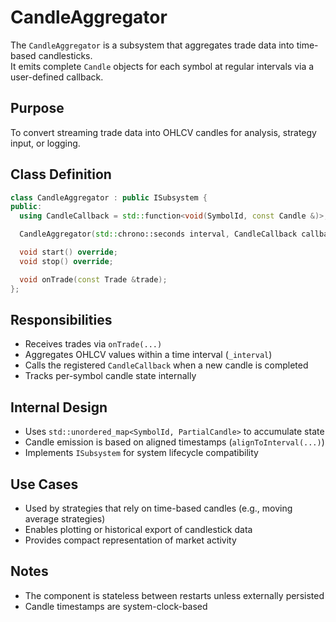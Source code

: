 # CandleAggregator

The `CandleAggregator` is a subsystem that aggregates trade data into time-based candlesticks.  
It emits complete `Candle` objects for each symbol at regular intervals via a user-defined callback.

## Purpose

To convert streaming trade data into OHLCV candles for analysis, strategy input, or logging.

## Class Definition

```cpp
class CandleAggregator : public ISubsystem {
public:
  using CandleCallback = std::function<void(SymbolId, const Candle &)>;

  CandleAggregator(std::chrono::seconds interval, CandleCallback callback);

  void start() override;
  void stop() override;

  void onTrade(const Trade &trade);
};
```

## Responsibilities

- Receives trades via `onTrade(...)`
- Aggregates OHLCV values within a time interval (`_interval`)
- Calls the registered `CandleCallback` when a new candle is completed
- Tracks per-symbol candle state internally

## Internal Design

- Uses `std::unordered_map<SymbolId, PartialCandle>` to accumulate state
- Candle emission is based on aligned timestamps (`alignToInterval(...)`)
- Implements `ISubsystem` for system lifecycle compatibility

## Use Cases

- Used by strategies that rely on time-based candles (e.g., moving average strategies)
- Enables plotting or historical export of candlestick data
- Provides compact representation of market activity

## Notes

- The component is stateless between restarts unless externally persisted
- Candle timestamps are system-clock-based